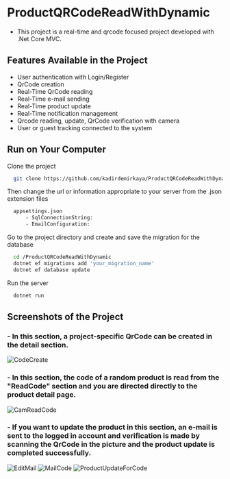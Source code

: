 # ProductQRCodeReadWithDynamic

- This project is a real-time and qrcode focused project developed with .Net Core MVC.



## Features Available in the Project

- User authentication with Login/Register
- QrCode creation
- Real-Time QrCode reading
- Real-Time e-mail sending
- Real-Time product update
- Real-Time notification management
- Qrcode reading, update, QrCode verification with camera
- User or guest tracking connected to the system




  
## Run on Your Computer

Clone the project

```bash
  git clone https://github.com/kadirdemirkaya/ProductQRCodeReadWithDynamic.git
```

Then change the url or information appropriate to your server from the .json extension files

```bash
  appsettings.json
      - SqlConnectionString:
      - EmailConfiguration:
```

Go to the project directory and create and save the migration for the database

```bash
  cd /ProductQRCodeReadWithDynamic
  dotnet ef migrations add 'your_migration_name'
  dotnet ef database update
```

Run the server

```bash
  dotnet run
```

## Screenshots of the Project

### - In this section, a project-specific QrCode can be created in the detail section.
![CodeCreate](https://github.com/kadirdemirkaya/ProductQRCodeReadWithDynamic/assets/126807887/aedc7426-c133-46ed-b453-ce4737c9cf96)

### - In this section, the code of a random product is read from the "ReadCode" section and you are directed directly to the product detail page.
![CamReadCode](https://github.com/kadirdemirkaya/ProductQRCodeReadWithDynamic/assets/126807887/07a4b755-ea13-434b-83f7-5f1a56bca993)

### - If you want to update the product in this section, an e-mail is sent to the logged in account and verification is made by scanning the QrCode in the picture and the product update is completed successfully.
![EditMail](https://github.com/kadirdemirkaya/ProductQRCodeReadWithDynamic/assets/126807887/613f8173-e297-4781-b877-1aea14d0e577)
![MailCode](https://github.com/kadirdemirkaya/ProductQRCodeReadWithDynamic/assets/126807887/592689cb-2056-4c5c-902a-06111569e8d3)
![ProductUpdateForCode](https://github.com/kadirdemirkaya/ProductQRCodeReadWithDynamic/assets/126807887/ea5d03ab-76da-4092-b48c-0852ea77700d)
